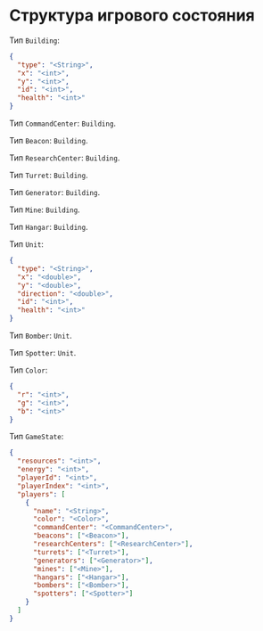 # Структура игрового состояния

Тип `Building`:

```json
{
  "type": "<String>",
  "x": "<int>",
  "y": "<int>",
  "id": "<int>",
  "health": "<int>"
}
```

Тип `CommandCenter`: `Building`.

Тип `Beacon`: `Building`.

Тип `ResearchCenter`: `Building`.

Тип `Turret`: `Building`.

Тип `Generator`: `Building`.

Тип `Mine`: `Building`.

Тип `Hangar`: `Building`.

Тип `Unit`:

```json
{
  "type": "<String>",
  "x": "<double>",
  "y": "<double>",
  "direction": "<double>",
  "id": "<int>",
  "health": "<int>"
}
```

Тип `Bomber`: `Unit`.

Тип `Spotter`: `Unit`.

Тип `Color`:

```json
{
  "r": "<int>",
  "g": "<int>",
  "b": "<int>"
}
```

Тип `GameState`:

```json
{
  "resources": "<int>",
  "energy": "<int>",
  "playerId": "<int>",
  "playerIndex": "<int>",
  "players": [
    {
      "name": "<String>",
      "color": "<Color>",
      "commandCenter": "<CommandCenter>",
      "beacons": ["<Beacon>"],
      "researchCenters": ["<ResearchCenter>"],
      "turrets": ["<Turret>"],
      "generators": ["<Generator>"],
      "mines": ["<Mine>"],
      "hangars": ["<Hangar>"],
      "bombers": ["<Bomber>"],
      "spotters": ["<Spotter>"]
    }
  ]
}
```